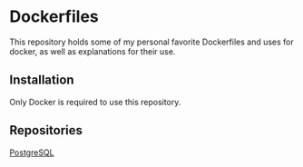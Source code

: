 # Dockerfiles

This repository holds some of my personal favorite Dockerfiles and uses for
docker, as well as explanations for their use.

## Installation

Only Docker is required to use this repository.

## Repositories

[PostgreSQL](postgresql)
